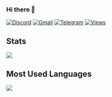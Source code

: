 ### Hi there 👋

[![Discord](https://img.shields.io/badge/Discord-7289DA?style=flat&logo=discord&logoColor=white)](https://discord.com/channels/@me)
[![Gmail](https://img.shields.io/badge/Microsoft_Outlook-0078D4?style=flat&logo=microsoft-outlook&logoColor=white)](mailto:mr.mus0831@gmail.com)
[![Telegram](https://img.shields.io/badge/Telegram-2CA5E0?style=flat&logo=telegram&logoColor=white)](https://t.me/Ustaz_Mustafa)
[![Views](https://komarev.com/ghpvc/?username=sarmai&style=flat&color=blueviolet&label=Views)](https://github.com/Mustafa0831)

## Stats
[![](https://github-readme-stats.vercel.app/api?username=sarmai&show_icons=true&count_private=true&hide_title=true&theme=github_dark)](stats)

## Most Used Languages
[![](https://github-readme-stats.vercel.app/api/top-langs/?username=sarmai&layout=compact&hide_title=true&theme=github_dark)](languages)

<!--
**sarmai/sarmai** is a ✨ _special_ ✨ repository because its `README.md` (this file) appears on your GitHub profile.

- 👋 Hi, I’m @MustafaUstaz
- 👀 I’m interested in Golang, Js
- 🌱 I’m currently learning Microsevices, React
- 💞️ I’m looking to collaborate on ...
- 📫 How to reach me [here](https://share.hsforms.com/1aDQoGDjxQKyYI3eAsMsgjwczty2)

<!---
Mustafa0831/Mustafa0831 is a ✨ special ✨ repository because its `README.md` (this file) appears on your GitHub profile.
You can click the Preview link to take a look at your changes.
--->
